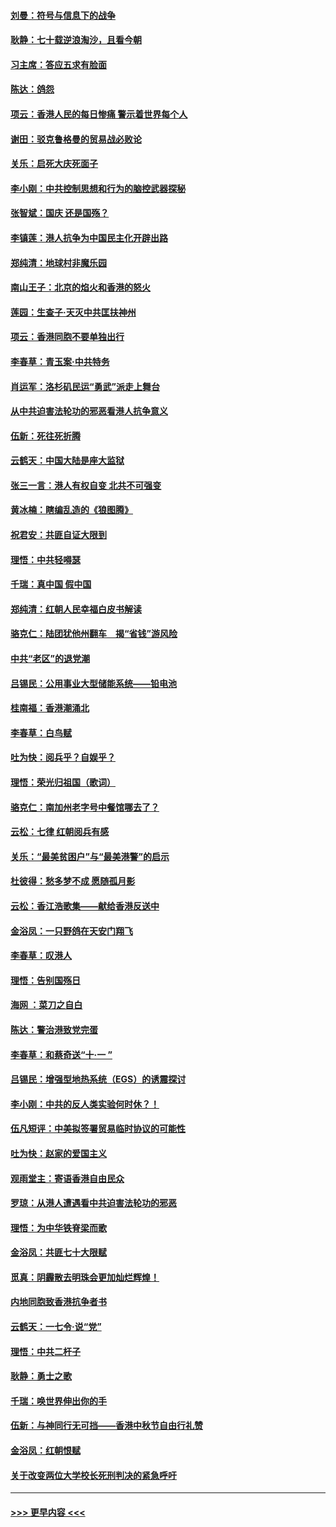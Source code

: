 #### [刘曼：符号与信息下的战争](../pages/nsc993/n11564655.md?t=10031455) 
#### [耿静：七十载逆浪淘沙，且看今朝](../pages/nsc993/n11564520.md?t=10031455) 
#### [习主席：答应五求有脸面](../pages/nsc993/n11563953.md?t=10031455) 
#### [陈达：鸽怨](../pages/nsc993/n11561879.md?t=10031455) 
#### [项云：香港人民的每日惨痛  警示着世界每个人](../pages/nsc993/n11559273.md?t=10031455) 
#### [谢田：驳克鲁格曼的贸易战必败论](../pages/nsc993/n11555840.md?t=10031455) 
#### [关乐：启死大庆死面子](../pages/nsc993/n11556823.md?t=10031455) 
#### [李小刚：中共控制思想和行为的脑控武器探秘](../pages/nsc993/n11556776.md?t=10031455) 
#### [张智斌：国庆  还是国殇？](../pages/nsc993/n11556617.md?t=10031455) 
#### [李镇莲：港人抗争为中国民主化开辟出路](../pages/nsc993/n11556570.md?t=10031455) 
#### [郑纯清：地球村非魔乐园](../pages/nsc993/n11555415.md?t=10031455) 
#### [南山王子：北京的焰火和香港的怒火](../pages/nsc993/n11555318.md?t=10031455) 
#### [莲园：生查子·天灭中共匡扶神州](../pages/nsc993/n11555302.md?t=10031455) 
#### [项云：香港同胞不要单独出行](../pages/nsc993/n11555276.md?t=10031455) 
#### [李春草：青玉案‧中共特务](../pages/nsc993/n11552356.md?t=10031455) 
#### [肖运军：洛杉矶民运“勇武”派走上舞台](../pages/nsc993/n11551595.md?t=10031455) 
#### [从中共迫害法轮功的邪恶看港人抗争意义](../pages/nsc993/n11540858.md?t=10031455) 
#### [伍新：死往死折腾](../pages/nsc993/n11550174.md?t=10031455) 
#### [云鹤天：中国大陆是座大监狱](../pages/nsc993/n11550155.md?t=10031455) 
#### [张三一言：港人有权自变 北共不可强变](../pages/nsc993/n11550132.md?t=10031455) 
#### [黄冰楠：瞎编乱造的《狼图腾》](../pages/nsc993/n11550082.md?t=10031455) 
#### [祝君安：共匪自证大限到](../pages/nsc993/n11550041.md?t=10031455) 
#### [理悟：中共轻嘚瑟](../pages/nsc993/n11547978.md?t=10031455) 
#### [千瑞：真中国 假中国](../pages/nsc993/n11547865.md?t=10031455) 
#### [郑纯清：红朝人民幸福白皮书解读](../pages/nsc993/n11547499.md?t=10031455) 
#### [骆克仁：陆团犹他州翻车　揭“省钱”游风险](../pages/nsc993/n11546977.md?t=10031455) 
#### [中共“老区”的退党潮](../pages/nsc993/n11545995.md?t=10031455) 
#### [吕锡民：公用事业大型储能系统——铅电池](../pages/nsc993/n11545701.md?t=10031455) 
#### [桂南福：香港潮涌北](../pages/nsc993/n11545682.md?t=10031455) 
#### [李春草：白鸟赋](../pages/nsc993/n11545663.md?t=10031455) 
#### [吐为快：阅兵乎？自娱乎？](../pages/nsc993/n11545625.md?t=10031455) 
#### [理悟：荣光归祖国（歌词）](../pages/nsc993/n11545616.md?t=10031455) 
#### [骆克仁：南加州老字号中餐馆哪去了？](../pages/nsc993/n11545120.md?t=10031455) 
#### [云松：七律 红朝阅兵有感](../pages/nsc993/n11542394.md?t=10031455) 
#### [关乐：“最美贫困户”与“最美港警”的启示](../pages/nsc993/n11542252.md?t=10031455) 
#### [杜彼得：愁多梦不成 愿随孤月影](../pages/nsc993/n11540296.md?t=10031455) 
#### [云松：香江浩歌集——献给香港反送中](../pages/nsc993/n11540149.md?t=10031455) 
#### [金浴凤：一只野鸽在天安门翔飞](../pages/nsc993/n11540280.md?t=10031455) 
#### [李春草：叹港人](../pages/nsc993/n11540119.md?t=10031455) 
#### [理悟：告别国殇日](../pages/nsc993/n11539610.md?t=10031455) 
#### [海网 ：菜刀之自白](../pages/nsc993/n11539597.md?t=10031455) 
#### [陈达：警治港致党完蛋](../pages/nsc993/n11538127.md?t=10031455) 
#### [李春草：和蔡奇送“十·一 ”](../pages/nsc993/n11537810.md?t=10031455) 
#### [吕锡民：增强型地热系统（EGS）的诱震探讨](../pages/nsc993/n11537765.md?t=10031455) 
#### [李小刚：中共的反人类实验何时休？！](../pages/nsc993/n11537669.md?t=10031455) 
#### [伍凡短评：中美拟签署贸易临时协议的可能性](../pages/nsc993/n11536773.md?t=10031455) 
#### [吐为快：赵家的爱国主义](../pages/nsc993/n11536750.md?t=10031455) 
#### [观雨堂主：寄语香港自由民众](../pages/nsc993/n11536735.md?t=10031455) 
#### [罗琼：从港人遭遇看中共迫害法轮功的邪恶](../pages/nsc993/n11507862.md?t=10031455) 
#### [理悟：为中华铁脊梁而歌](../pages/nsc993/n11534458.md?t=10031455) 
#### [金浴凤：共匪七十大限赋](../pages/nsc993/n11534434.md?t=10031455) 
#### [觅真：阴霾散去明珠会更加灿烂辉煌！](../pages/nsc993/n11531858.md?t=10031455) 
#### [内地同胞致香港抗争者书](../pages/nsc993/n11531645.md?t=10031455) 
#### [云鹤天：一七令‧说“党”](../pages/nsc993/n11529099.md?t=10031455) 
#### [理悟：中共二杆子](../pages/nsc993/n11529046.md?t=10031455) 
#### [耿静：勇士之歌](../pages/nsc993/n11527562.md?t=10031455) 
#### [千瑞：唤世界伸出你的手](../pages/nsc993/n11526942.md?t=10031455) 
#### [伍新：与神同行无可挡——香港中秋节自由行礼赞](../pages/nsc993/n11526801.md?t=10031455) 
#### [金浴凤：红朝恨赋](../pages/nsc993/n11524312.md?t=10031455) 
#### [关于改变两位大学校长死刑判决的紧急呼吁](../pages/nsc993/n11524103.md?t=10031455) 

----
#### [ >>> 更早内容 <<< ](../indexes/nsc993-earlier.md)
